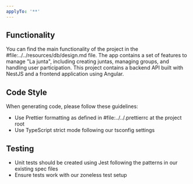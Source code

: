 ```yaml
---
applyTo: '**'
---
```


## Functionality

You can find the main functionality of the project in the #file:../../resources/db/design.md file.
The app contains a set of features to manage "La junta", including creating juntas, managing groups, and handling user participation.
This project contains a backend API built with NestJS and a frontend application using Angular.

## Code Style

When generating code, please follow these guidelines:

- Use Prettier formatting as defined in #file:../../.prettierrc at the project root
- Use TypeScript strict mode following our tsconfig settings

## Testing

- Unit tests should be created using Jest following the patterns in our existing spec files
- Ensure tests work with our zoneless test setup
